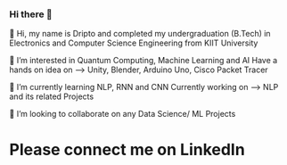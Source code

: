 ### Hi there 👋

 👋 Hi, my name is Dripto and completed my undergraduation (B.Tech) in Electronics and 
 Computer Science Engineering from KIIT University 

👀 I’m interested in Quantum Computing, Machine Learning and AI 
Have a hands on idea on --> Unity, Blender, Arduino Uno, Cisco Packet Tracer

🌱 I’m currently learning NLP, RNN and CNN
Currently working on --> NLP and its related Projects 

💞️ I’m looking to collaborate on any Data Science/ ML Projects

# Please connect me on LinkedIn

<!--
**dsaha21/dsaha21** is a ✨ _special_ ✨ repository because its `README.md` (this file) appears on your GitHub profile.

Here are some ideas to get you started:

- 🔭 I’m currently working on ...
- 🌱 I’m currently learning ...
- 👯 I’m looking to collaborate on ...
- 🤔 I’m looking for help with ...
- 💬 Ask me about ...
- 📫 How to reach me: ...
- 😄 Pronouns: ...
- ⚡ Fun fact: ...
-->
